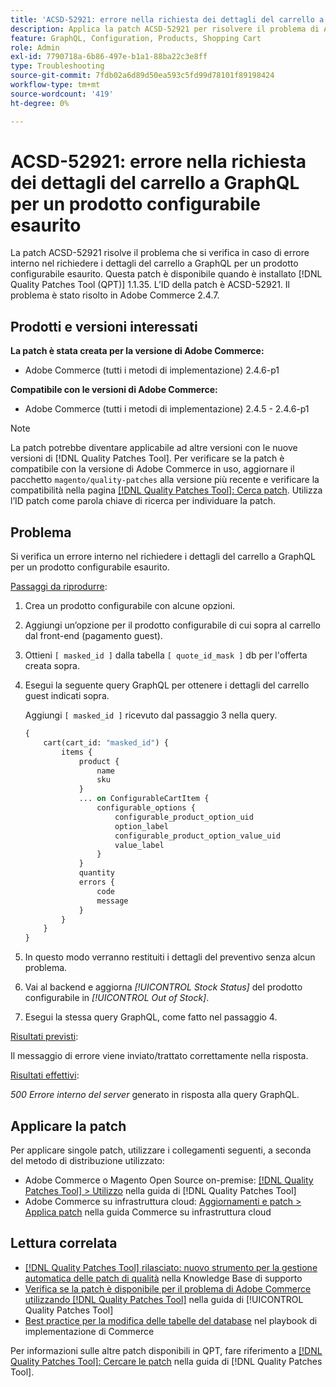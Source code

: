 ```yaml
---
title: 'ACSD-52921: errore nella richiesta dei dettagli del carrello a GraphQL per un prodotto configurabile esaurito'
description: Applica la patch ACSD-52921 per risolvere il problema di Adobe Commerce in cui si verifica un errore interno nel richiedere i dettagli del carrello a GraphQL per un prodotto configurabile esaurito.
feature: GraphQL, Configuration, Products, Shopping Cart
role: Admin
exl-id: 7790718a-6b86-497e-b1a1-88ba22c3e8ff
type: Troubleshooting
source-git-commit: 7fdb02a6d89d50ea593c5fd99d78101f89198424
workflow-type: tm+mt
source-wordcount: '419'
ht-degree: 0%

---
```


# ACSD-52921: errore nella richiesta dei dettagli del carrello a GraphQL per un prodotto configurabile esaurito

La patch ACSD-52921 risolve il problema che si verifica in caso di errore interno nel richiedere i dettagli del carrello a GraphQL per un prodotto configurabile esaurito. Questa patch è disponibile quando è installato [!DNL Quality Patches Tool (QPT)] 1.1.35. L’ID della patch è ACSD-52921. Il problema è stato risolto in Adobe Commerce 2.4.7.

## Prodotti e versioni interessati

**La patch è stata creata per la versione di Adobe Commerce:**

* Adobe Commerce (tutti i metodi di implementazione) 2.4.6-p1

**Compatibile con le versioni di Adobe Commerce:**

* Adobe Commerce (tutti i metodi di implementazione) 2.4.5 - 2.4.6-p1

>[!NOTE]
>
>La patch potrebbe diventare applicabile ad altre versioni con le nuove versioni di [!DNL Quality Patches Tool]. Per verificare se la patch è compatibile con la versione di Adobe Commerce in uso, aggiornare il pacchetto `magento/quality-patches` alla versione più recente e verificare la compatibilità nella pagina [[!DNL Quality Patches Tool]: Cerca patch](https://experienceleague.adobe.com/tools/commerce-quality-patches/index.html). Utilizza l’ID patch come parola chiave di ricerca per individuare la patch.

## Problema

Si verifica un errore interno nel richiedere i dettagli del carrello a GraphQL per un prodotto configurabile esaurito.

<u>Passaggi da riprodurre</u>:

1. Crea un prodotto configurabile con alcune opzioni.
1. Aggiungi un’opzione per il prodotto configurabile di cui sopra al carrello dal front-end (pagamento guest).
1. Ottieni `[ masked_id ]` dalla tabella `[ quote_id_mask ]` db per l&#39;offerta creata sopra.
1. Esegui la seguente query GraphQL per ottenere i dettagli del carrello guest indicati sopra.

   Aggiungi `[ masked_id ]` ricevuto dal passaggio 3 nella query.

   ```GraphQL
   {
       cart(cart_id: "masked_id") {
           items {
               product {
                   name
                   sku
               }
               ... on ConfigurableCartItem {
                   configurable_options {
                       configurable_product_option_uid
                       option_label
                       configurable_product_option_value_uid
                       value_label
                   }
               }
               quantity
               errors {
                   code
                   message
               }
           }
       }
   }   
   ```

1. In questo modo verranno restituiti i dettagli del preventivo senza alcun problema.
1. Vai al backend e aggiorna *[!UICONTROL Stock Status]* del prodotto configurabile in *[!UICONTROL Out of Stock]*.
1. Esegui la stessa query GraphQL, come fatto nel passaggio 4.

<u>Risultati previsti</u>:

Il messaggio di errore viene inviato/trattato correttamente nella risposta.

<u>Risultati effettivi</u>:

*500 Errore interno del server* generato in risposta alla query GraphQL.

## Applicare la patch

Per applicare singole patch, utilizzare i collegamenti seguenti, a seconda del metodo di distribuzione utilizzato:

* Adobe Commerce o Magento Open Source on-premise: [[!DNL Quality Patches Tool] > Utilizzo](/help/tools/quality-patches-tool/usage.md) nella guida di [!DNL Quality Patches Tool]
* Adobe Commerce su infrastruttura cloud: [Aggiornamenti e patch > Applica patch](https://experienceleague.adobe.com/docs/commerce-cloud-service/user-guide/develop/upgrade/apply-patches.html) nella guida Commerce su infrastruttura cloud

## Lettura correlata

* [[!DNL Quality Patches Tool] rilasciato: nuovo strumento per la gestione automatica delle patch di qualità](https://experienceleague.adobe.com/en/docs/commerce-operations/tools/quality-patches-tool/quality-patches-tool-to-self-serve-quality-patches) nella Knowledge Base di supporto
* [Verifica se la patch è disponibile per il problema di Adobe Commerce utilizzando  [!DNL Quality Patches Tool]](/help/tools/quality-patches-tool/patches-available-in-qpt/check-patch-for-magento-issue-with-magento-quality-patches.md) nella guida di [!UICONTROL Quality Patches Tool]
* [Best practice per la modifica delle tabelle del database](https://experienceleague.adobe.com/en/docs/commerce-operations/implementation-playbook/best-practices/development/modifying-core-and-third-party-tables#why-adobe-recommends-avoiding-modifications) nel playbook di implementazione di Commerce

Per informazioni sulle altre patch disponibili in QPT, fare riferimento a [[!DNL Quality Patches Tool]: Cercare le patch](https://experienceleague.adobe.com/tools/commerce-quality-patches/index.html) nella guida di [!DNL Quality Patches Tool].
